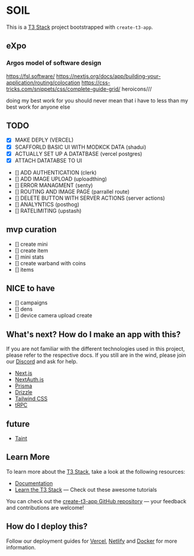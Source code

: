 
# SOIL

This is a [T3 Stack](https://create.t3.gg/) project bootstrapped with `create-t3-app`.


## eXpo

### Argos model of software design

https://fsl.software/
https://nextjs.org/docs/app/building-your-application/routing/colocation
https://css-tricks.com/snippets/css/complete-guide-grid/
heroicons///

doing my best work for you should never mean that i have to less than my best work for anyone else
## TODO

- [x] MAKE DEPLY (VERCEL)
- [x] SCAFFORLD BASIC UI WITH MODKCK DATA (shadui)
- [x] ACTUALLY SET UP A DATATBASE (vercel postgres)
- [x] ATTACH DATATABSE TO UI
- [] ADD AUTHENTICATION (clerk)
- [] ADD IMAGE UPLOAD (uploadthing)
- [] ERROR MANAGMENT (senty)
- [] ROUTING AND IMAGE PAGE (parrallel route)
- [] DELETE BUTTON WITH SERVER ACTIONS (server actions)
- [] ANALYNTICS (posthog)
- [] RATELIMITING (upstash)

## mvp curation

- [] create mini
- [] create item
- [] mini stats
- [] create warband with coins
- [] items

## NICE to have

- [] campaigns
- [] dens
- [] device camera upload create


## What's next? How do I make an app with this?

If you are not familiar with the different technologies used in this project, please refer to the respective docs. If you still are in the wind, please join our [Discord](https://t3.gg/discord) and ask for help.

- [Next.js](https://nextjs.org)
- [NextAuth.js](https://next-auth.js.org)
- [Prisma](https://prisma.io)
- [Drizzle](https://orm.drizzle.team)
- [Tailwind CSS](https://tailwindcss.com)
- [tRPC](https://trpc.io)

## future
- [Taint](https://github.com/reactjs/react.dev/issues/6343)


## Learn More

To learn more about the [T3 Stack](https://create.t3.gg/), take a look at the following resources:

- [Documentation](https://create.t3.gg/)
- [Learn the T3 Stack](https://create.t3.gg/en/faq#what-learning-resources-are-currently-available) — Check out these awesome tutorials

You can check out the [create-t3-app GitHub repository](https://github.com/t3-oss/create-t3-app) — your feedback and contributions are welcome!

## How do I deploy this?

Follow our deployment guides for [Vercel](https://create.t3.gg/en/deployment/vercel), [Netlify](https://create.t3.gg/en/deployment/netlify) and [Docker](https://create.t3.gg/en/deployment/docker) for more information.

